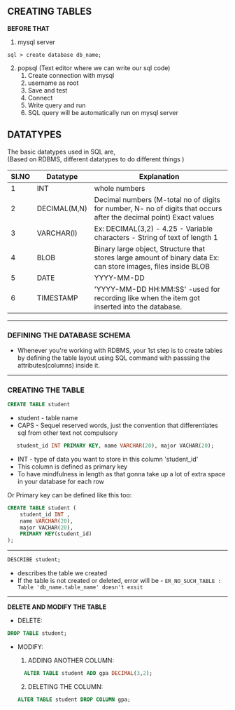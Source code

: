 ## CREATING TABLES

**BEFORE THAT**

1. mysql server
```
sql > create database db_name;
```

2. popsql (Text editor where we can write our sql code)
   1. Create connection with mysql
   2. username as root
   3. Save and test
   4. Connect
   5. Write query and run
   6. SQL query will be automatically run on mysql server

## DATATYPES

The basic datatypes used in SQL are,  
(Based on RDBMS, different datatypes to do different things )

| SI.NO|Datatype|Explanation|
|-----------|-----------|-----------|
|1|INT|whole numbers|
|2|DECIMAL(M,N)|Decimal numbers    (M-total no of digits for number, N- no of digits that occurs after the decimal point) Exact values|
|3|VARCHAR(l)|Ex: DECIMAL(3,2) - 4.25 - Variable characters - String of text of length 1|
|4|BLOB|Binary large object, Structure that stores large amount of binary data Ex: can store images, files inside BLOB|
|5|DATE|YYYY-MM-DD|
|6|TIMESTAMP |'YYYY-MM-DD HH:MM:SS' -used for recording like when the item got inserted into the database.|
_____________________________________________________________________________

### DEFINING THE DATABASE SCHEMA

* Whenever you're working with RDBMS, your 1st step is to create tables by 
defining the table layout using SQL command with passsing the attributes(columns) inside it.

________________________________________________________________________________

### CREATING THE TABLE
```SQL
CREATE TABLE student
```
 - student - table name 
 -  CAPS - Sequel reserved words, just the convention that differentiates sql from other text not compulsory
 ```SQL
    student_id INT PRIMARY KEY, name VARCHAR(20), major VACHAR(20);
```
  - INT - type of data you want to store in this column 'student_id' 
  - This column is defined as primary key
  - To have mindfulness in length as that gonna take up a lot of extra space in your database for each row
    

Or Primary key can be defined like this too:

```SQL
CREATE TABLE student (
    student_id INT ,
    name VARCHAR(20),  
    major VACHAR(20),
    PRIMARY KEY(student_id)
); 
```


___________________________________________________________________________________

```SQL
DESCRIBE student; 
```
  - describes the table we created
  - If the table is not created or deleted, 
                     error will be - ``ER_NO_SUCH_TABLE : Table 'db_name.table_name' doesn't exsit``
____________________________________________________________________________

**DELETE AND MODIFY THE TABLE**

* DELETE:

```SQL
DROP TABLE student;
```


* MODIFY:

  1. ADDING ANOTHER COLUMN:

    ```SQL
      ALTER TABLE student ADD gpa DECIMAL(3,2);
    ```

  2. DELETING THE COLUMN:

    ```SQL
    ALTER TABLE student DROP COLUMN gpa;
    ```




